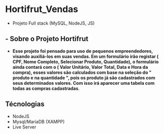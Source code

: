 # Hortifrut_Vendas
- Projeto Full stack (MySQL, NodeJS, JS)
  
## - Sobre o Projeto Hortifrut

- **Esse projeto foi pensado para uso de pequenos empreendedores, visando auxiliá-los em suas vendas. Em um formulário irão registar ( CPF, Nome Completo, Selecionar Produto, Quantidade),  o formulário ainda contará com o ( Valor Unitário, Valor Total, Data e Hora da compra), esses valores são calculados com base na seleção do " produto e na quantidade ", pois os produto já são cadastrados com seus determinados valores. Com isso irá aparecer uma tabela com todas as compras cadastradas**.

## Técnologias
- NodeJS
- Mysql/MariaDB (XAMPP)
- Live Server
